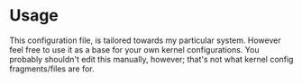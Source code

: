 # Usage 
This configuration file, is tailored towards my particular system. However feel free to use it as a base for your own kernel configurations.
You probably shouldn't edit this manually, however; that's not what kernel config fragments/files are for.
